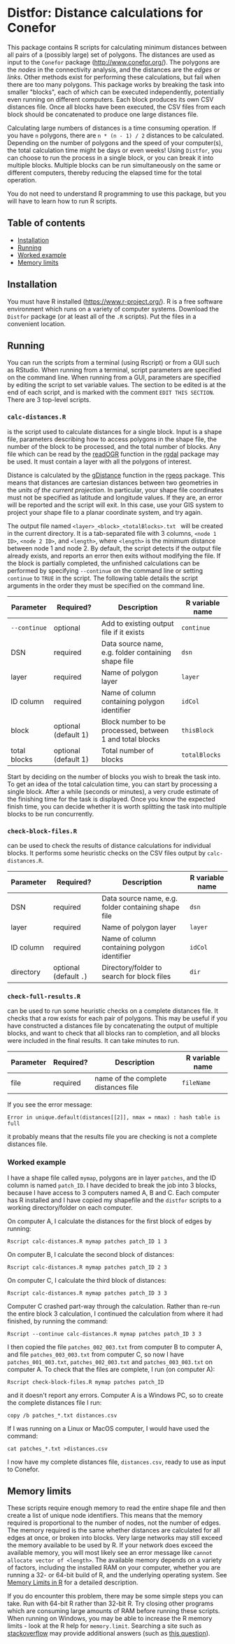 # Distfor: Distance calculations for Conefor

This package contains R scripts for calculating minimum distances between all pairs of a (possibly large) set of polygons. The distances are used as input to the `Conefor` package (http://www.conefor.org/). The polygons are the _nodes_ in the connectivity analysis, and the distances are the _edges_ or _links_. Other methods exist for performing these calculations, but fail when there are too many polygons. This package works by breaking the task into smaller "blocks", each of which can be executed independently, potentially even running on different computers. Each block produces its own CSV distances file. Once all blocks have been executed, the CSV files from each block should be concatenated to produce one large distances file.

Calculating large numbers of distances is a time consuming operation. If you have `n` polygons, there are `n * (n - 1) / 2` distances to be calculated. Depending on the number of polygons and the speed of your computer(s), the total calculation time might be days or even weeks! Using `Distfor`, you can choose to run the process in a single block, or you can break it into multiple blocks. Multiple blocks can be run simultaneously on the same or different computers, thereby reducing the elapsed time for the total operation. 

You do not need to understand R programming to use this package, but you will have to learn how to run R scripts.

<!-- TODO include this once there's something to cite
If you use this package in published scientific research, please cite: Cadavid-Florez, L. et al. (2019), The role of isolated trees and small patches on landscape connectivity for birds in a neotropical rural landscape, Nature
-->

## Table of contents

* [Installation](#installation)
* [Running](#running)
* [Worked example](#workedexample)
* [Memory limits](#memorylimits)

<a name="installation"/>

## Installation

You must have R installed (https://www.r-project.org/). R is a free software environment which runs on a variety of computer systems. Download the `Distfor` package (or at least all of the `.R` scripts). Put the files in a convenient location.

<a name="running"/>

## Running

You can run the scripts from a terminal (using Rscript) or from a GUI such as RStudio. When running from a terminal, script parameters are specified on the command line. When running from a GUI, parameters are specified by editing the script to set variable values. The section to be edited is at the end of each script, and is marked with the comment `EDIT THIS SECTION`.
There are 3 top-level scripts.

### `calc-distances.R`

is the script used to calculate distances for a single block. Input is a shape file, parameters describing how to access polygons in the shape file, the number of the block to be processed, and the total number of blocks. Any file which can be read by the [readOGR](https://www.rdocumentation.org/packages/rgdal/versions/1.4-3/topics/readOGR) function in the [rgdal](https://cran.r-project.org/web/packages/rgdal/index.html) package may be used. It must contain a layer with all the polygons of interest. 

Distance is calculated by the [gDistance](https://www.rdocumentation.org/packages/rgeos/versions/0.4-2/topics/gDistance) function in the [rgeos](https://cran.r-project.org/web/packages/rgeos/index.html) package. This means that distances are cartesian distances between two geometries in the _units of the current projection_. In particular, your shape file coordinates must not be specified as latitude and longitude values. If they are, an error will be reported and the script will exit. In this case, use your GIS system to project your shape file to a planar coordinate system, and try again.

The output file named `<layer>_<block>_<totalBlocks>.txt ` will be created in the current directory. It is a tab-separated file with 3 columns, `<node 1 ID>`, `<node 2 ID>`, and `<length>`, where `<length>` is the minimum distance between node 1 and node 2. By default, the script detects if the output file already exists, and reports an error then exits without modifying the file. If the block is partially completed, the unfinished calculations can be performed by specifying `--continue` on the command line or setting `continue` to `TRUE` in the script. The following table details the script arguments in the order they must be specified on the command line.

| Parameter    | Required?            | Description                                              | R variable name |
|--------------|----------------------|----------------------------------------------------------|-----------------|
| `--continue` | optional             | Add to existing output file if it exists                 | `continue`      |
| DSN          | required             | Data source name, e.g. folder containing shape file      | `dsn`           |
| layer        | required             | Name of polygon layer                                    | `layer`         |
| ID column    | required             | Name of column containing polygon identifier             | `idCol`         |
| block        | optional (default 1) | Block number to be processed, between 1 and total blocks | `thisBlock`     |
| total blocks | optional (default 1) | Total number of blocks                                   | `totalBlocks`   |

Start by deciding on the number of blocks you wish to break the task into. To get an idea of the total calculation time, you can start by processing a single block. After a while (seconds or minutes), a very crude estimate of the finishing time for the task is displayed. Once you know the expected finish time, you can decide whether it is worth splitting the task into multiple blocks to be run concurrently.

### `check-block-files.R`

can be used to check the results of distance calculations for individual blocks. It performs some heuristic checks on the CSV files output by `calc-distances.R`. 

| Parameter    | Required?            | Description                                              | R variable name |
|--------------|----------------------|----------------------------------------------------------|-----------------|
| DSN          | required             | Data source name, e.g. folder containing shape file      | `dsn`           |
| layer        | required             | Name of polygon layer                                    | `layer`         |
| ID column    | required             | Name of column containing polygon identifier             | `idCol`         |
| directory    | optional (default `.`) | Directory/folder  to search for block files            | `dir`           |

### `check-full-results.R`

can be used to run some heuristic checks on a complete distances file. It checks that a row exists for each pair of polygons. This may be useful if you have constructed a distances file by concatenating the output of multiple blocks, and want to check that all blocks ran to completion, and all blocks were included in the final results. It can take minutes to run.

| Parameter    | Required?            | Description                                              | R variable name |
|--------------|----------------------|----------------------------------------------------------|-----------------|
| file         | required             | name of the complete distances file                      | `fileName`      |

If you see the error message:

   `Error in unique.default(distances[[2]], nmax = nmax) : hash table is full`

it probably means that the results file you are checking is not a complete distances file.

<a name="workedexample"/>

### Worked example

I have a shape file called `mymap`, polygons are in layer `patches`, and the ID column is named `patch_ID`. I have decided to break the job into 3 blocks, because I have access to 3 computers named A, B and C. Each computer has R installed and I have copied my shapefile and the `distfor` scripts to a working directory/folder on each computer. 

On computer A, I calculate the distances for the first block of edges by running:

    Rscript calc-distances.R mymap patches patch_ID 1 3

On computer B, I calculate the second block of distances:

    Rscript calc-distances.R mymap patches patch_ID 2 3
    
On computer C, I calculate the third block of distances:

    Rscript calc-distances.R mymap patches patch_ID 3 3
    
Computer C crashed part-way through the calculation. Rather than re-run the entire block 3 calculation, I continued the calculation from where it had finished, by running the command:

    Rscript --continue calc-distances.R mymap patches patch_ID 3 3

I then copied the file `patches_002_003.txt` from computer B to computer A, and file `patches_003_003.txt` from computer C, so now I have `patches_001_003.txt`, `patches_002_003.txt` and `patches_003_003.txt` on computer A. To check that the files are complete, I run (on computer A):

    Rscript check-block-files.R mymap patches patch_ID
    
and it doesn't report any errors. Computer A is a Windows PC, so to create the complete distances file I run:

    copy /b patches_*.txt distances.csv

If I was running on a Linux or MacOS computer, I would have used the command:

    cat patches_*.txt >distances.csv
    
I now have my complete distances file, `distances.csv`, ready to use as input to Conefor.

<a name="memorylimits"/>

## Memory limits

These scripts require enough memory to read the entire shape file and
then create a list of unique node identifiers. This means that the
memory required is proportional to the number of nodes, not the number
of edges. The memory required is the same whether distances are
calculated for all edges at once, or broken into blocks.  Very large
networks may still exceed the memory available to be used by R. If
your network does exceed the available memory, you will most likely
see an error message like `cannot allocate vector of <length>`. The
available memory depends on a variety of factors, including the
installed RAM on your computer, whether you are running a 32- or
64-bit build of R, and the underlying operating system. See [Memory
Limits in
R](https://stat.ethz.ch/R-manual/R-patched/library/base/html/Memory-limits.html)
for a detailed description.

If you do encounter this problem, there may be some simple steps you
can take. Run with 64-bit R rather than 32-bit R. Try closing other
programs which are consuming large amounts of RAM before running these
scripts. When running on Windows, you may be able to increase the R
memory limits - look at the R help for `memory.limit`. Searching a
site such as [stackoverflow](https://stackoverflow.com/) may provide
additional answers (such as [this
question](https://stackoverflow.com/q/5171593)).
